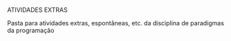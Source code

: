 ATIVIDADES EXTRAS


Pasta para atividades extras, espontâneas, etc. da disciplina de paradigmas da programação
